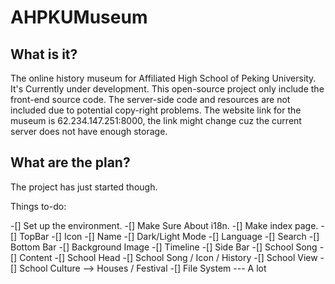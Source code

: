 # AHPKUMuseum

## What is it?

The online history museum for Affiliated High School of Peking University.
It's Currently under development. This open-source project only include the front-end source code. The server-side code and resources are not included due to potential copy-right problems.
The website link for the museum is 62.234.147.251:8000, the link might change cuz the current server does not have enough storage.

## What are the plan?

The project has just started though.

Things to-do:

-[] Set up the environment.
-[] Make Sure About i18n.
-[] Make index page.
    -[] TopBar
        -[] Icon
        -[] Name
        -[] Dark/Light Mode
        -[] Language
        -[] Search
    -[] Bottom Bar
    -[] Background Image
    -[] Timeline
    -[] Side Bar
    -[] School Song
    -[] Content
        -[] School Head
        -[] School Song / Icon / History
        -[] School View
        -[] School Culture --> Houses / Festival
-[] File System --- A lot
